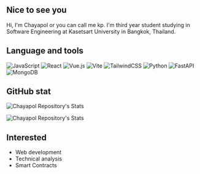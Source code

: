 ## Nice to see you

Hi, I'm Chayapol or you can call me kp. I'm third year student studying in Software Engineering at Kasetsart University in Bangkok, Thailand.

## Language and tools

![JavaScript](https://img.shields.io/badge/javascript-%23323330.svg?style=for-the-badge&logo=javascript&logoColor=%23F7DF1E)
![React](https://img.shields.io/badge/react-%2320232a.svg?style=for-the-badge&logo=react&logoColor=%2361DAFB)
![Vue.js](https://img.shields.io/badge/vuejs-%2335495e.svg?style=for-the-badge&logo=vuedotjs&logoColor=%234FC08D)
![Vite](https://img.shields.io/badge/vite-%23646CFF.svg?style=for-the-badge&logo=vite&logoColor=white)
![TailwindCSS](https://img.shields.io/badge/tailwindcss-%2338B2AC.svg?style=for-the-badge&logo=tailwind-css&logoColor=white)
![Python](https://img.shields.io/badge/python-3670A0?style=for-the-badge&logo=python&logoColor=ffdd54)
![FastAPI](https://img.shields.io/badge/FastAPI-005571?style=for-the-badge&logo=fastapi)
![MongoDB](https://img.shields.io/badge/MongoDB-%234ea94b.svg?style=for-the-badge&logo=mongodb&logoColor=white)

## GitHub stat

![Chayapol Repository's Stats](https://github-readme-stats.vercel.app/api?username=Chayapol-c&show_icons=true&theme=dracula)

![Chayapol Repository's Stats](https://github-readme-stats.vercel.app/api/top-langs/?username=Chayapol-c&theme=dracula&layout=compact&langs_count=10)

## Interested
- Web development
- Technical analysis
- Smart Contracts

